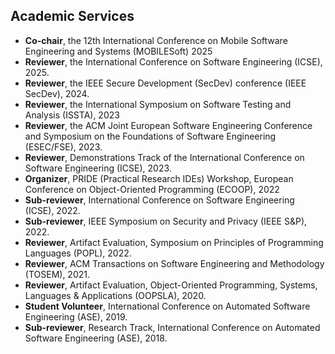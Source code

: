 ## Academic Services
- **Co-chair**, the 12th International Conference on Mobile Software Engineering and Systems (MOBILESoft) 2025
- **Reviewer**, the International Conference on Software Engineering (ICSE), 2025.
- **Reviewer**, the IEEE Secure Development (SecDev) conference (IEEE SecDev), 2024.
- **Reviewer**, the International Symposium on Software Testing and Analysis (ISSTA), 2023
- **Reviewer**, the ACM Joint European Software Engineering Conference and Symposium on the Foundations of Software Engineering (ESEC/FSE), 2023.
- **Reviewer**, Demonstrations Track of the International Conference on Software Engineering (ICSE), 2023. 
- **Organizer**, PRIDE (Practical Research IDEs) Workshop, European Conference on Object-Oriented Programming (ECOOP), 2022
- **Sub-reviewer**, International Conference on Software Engineering (ICSE), 2022.
- **Sub-reviewer**, IEEE Symposium on Security and Privacy (IEEE S&P), 2022.
- **Reviewer**, Artifact Evaluation, Symposium on Principles of Programming Languages (POPL), 2022.
- **Reviewer**, ACM Transactions on Software Engineering and Methodology (TOSEM), 2021.
- **Reviewer**, Artifact Evaluation, Object-Oriented Programming, Systems, Languages & Applications (OOPSLA), 2020.
- **Student Volunteer**, International Conference on Automated Software Engineering (ASE), 2019.
- **Sub-reviewer**, Research Track, International Conference on Automated Software Engineering (ASE), 2018.
